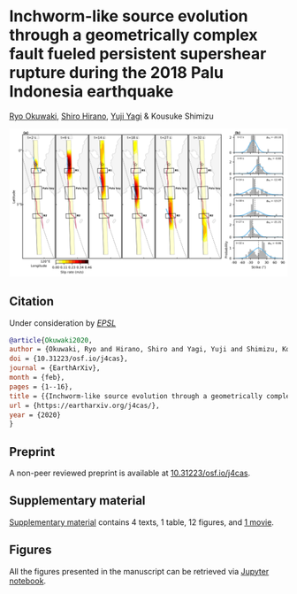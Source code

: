 # Inchworm-like source evolution through a geometrically complex fault fueled persistent supershear rupture during the 2018 Palu Indonesia earthquake
<p align=""><a href="https://www.geol.tsukuba.ac.jp/~rokuwaki/">Ryo Okuwaki</a>, <a href="http://interfacial.jp">Shiro Hirano</a>, <a href="http://www.geol.tsukuba.ac.jp/~yagi-y/eng/index.html">Yuji Yagi</a> & Kousuke Shimizu
<p align="center"><img src="./pubFigure/figure6.png" /></p>


## Citation
Under consideration by [*EPSL*](https://www.journals.elsevier.com/earth-and-planetary-science-letters)  
```bibtex
@article{Okuwaki2020,
author = {Okuwaki, Ryo and Hirano, Shiro and Yagi, Yuji and Shimizu, Kousuke},
doi = {10.31223/osf.io/j4cas},
journal = {EarthArXiv},
month = {feb},
pages = {1--16},
title = {{Inchworm-like source evolution through a geometrically complex fault fueled persistent supershear rupture during the 2018 Palu Indonesia earthquake}},
url = {https://eartharxiv.org/j4cas/},
year = {2020}
}
```

## Preprint
A non-peer reviewed preprint is available at [10.31223/osf.io/j4cas](https://doi.org/10.31223/osf.io/j4cas).

## Supplementary material
[Supplementary material](https://osf.io/v35uj/) contains 4 texts, 1 table, 12 figures, and [1 movie](./pubFigure/movieS1R.mp4).

## Figures
All the figures presented in the manuscript can be retrieved via [Jupyter notebook](https://nbviewer.jupyter.org/github/rokuwaki/2018PaluIndonesia/blob/master/genFigure.ipynb).
